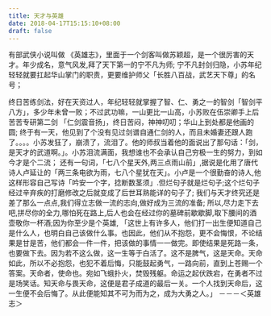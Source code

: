 ```yaml
---
title: 天才与英雄
date: 2018-04-17T15:15:10+08:00 
draft: false
---
```


有部武侠小说叫做 《英雄志》，里面于一个剑客叫做苏颖超，是一个很厉害的天才。年少成名，意气风发,拜了天下第一的宁不凡为师; 宁不凡封剑归隐，小苏年纪轻轻就要扛起华山掌门的职责，更要维护师父「长胜八百战，武艺天下尊」的名号；
<!-- more -->
终日苦练剑法，好在天资过人，年纪轻轻就掌握了智、仁、勇之一的智剑「智剑平八方」，多少年未曾一败；不过武功嘛，一山更比一山高，小苏败在伍崇卿手上后苦苦专研第二剑 「仁剑震音扬」，终日苦闷，神神叨叨；华山上到处都是他画的圆; 终于有一天，他见到了个没有见过剑谱自通仁剑的人，而且未婚妻还跟人跑了。。。。小苏发狂了，崩溃了，流泪了。他的师叔当着他的面说出了那句话：「剑，是天才的武道啊。」。小苏泪流满面，我想谁也不会承认自己穷极一生的努力，到如今才是个二流； 还有一句词，「七八个星天外,两三点雨山前」,据说是化用了唐代诗人卢延让的「两三条电欲为雨，七八个星犹在天」。小卢是一个很勤奋的诗人,他这样形容自己写诗「吟安一个字，捻断数茎须」.但烂句子就是烂句子;这个烂句子经过辛弃疾的打磨修改之后就变成了后世耳熟能详的句子了; 我们与天才终究还是差了那么一点点,我们得立志做一流的志向,做好成为三流的准备; 所以,尽力走下去吧,拼尽你的全力,哪怕死在路上,后人也会在经过你的墓碑前歇歇脚,取下腰间的酒壶敬你一杯酒;因为你至少是个英雄, 「这世上有许多人，他们打一出生便知道自己是什么人，也明白自己该做什么事。也因此，他们从不抱怨，更不会悔恨，不论结果是甘是苦，他们都会一件一件，把该做的事情一一做完。即使结果是死路一条，也要做下去。因为若不这么做，这一生等于白活了。这不是脾气，这是天命。天命如此，所以不必抱怨，也犯不着后悔，只能鼓起勇气，一路向前，直到上苍赐一个答案。天命者，使命也。宛如飞蛾扑火，焚毁残躯。命运之起伏跌宕，在勇者不过是场笑话。知天命与畏天命，这便是君子成道的最后一关。一个人找到天命后，这一生便不会后悔了。从此便能知其不可为而为之，成为大勇之人。」 －－－＜英雄志＞
